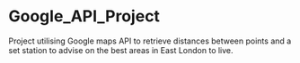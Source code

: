 # Google_API_Project
Project utilising Google maps API to retrieve distances between points and a set station to advise on the best areas in East London to live.
